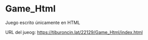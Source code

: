 # Game_Html
Juego escrito únicamente en HTML

URL del jueog: 
https://tiburoncin.lat/22129/Game_Html/index.html
